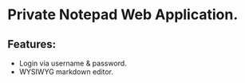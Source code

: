 # Private Notepad Web Application.

## Features:
- Login via username & password.
- WYSIWYG markdown editor.
